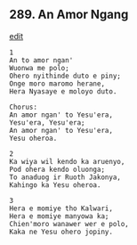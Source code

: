 
## 289.  An Amor Ngang
[edit](https://docs.google.com/document/d/1USmi1vw7cPuN5Nvf74peQNQ3Zr_rBGh4/edit?mode=html)



    1
    An to amor ngan'
    Wuonwa me polo;
    Ohero nyithinde duto e piny;
    Onge moro maromo herane,
    Hera Nyasaye e moloyo duto. 

    Chorus:
    An amor ngan' to Yesu'era,
    Yesu'era, Yesu'era;
    An amor ngan' to Yesu'era,
    Yesu oheroa.

    2
    Ka wiya wil kendo ka aruenyo,
    Pod ohera kendo oluonga;
    To anaduog ir Ruoth Jakonya,
    Kahingo ka Yesu oheroa.

    3
    Hera e momiye tho Kalwari,
    Hera e momiye manyowa ka;
    Chien'moro wanawer wer e polo,
    Kaka ne Yesu ohero jopiny.
